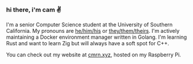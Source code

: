 ### hi there, i'm cam ✌

I'm a senior Computer Science student at the University of Southern California. My pronouns are [he/him/his](https://pronoun.is/he/.../himself) or [they/them/theirs](https://pronoun.is/they/.../themselves).
I'm actively maintaining a Docker environment manager written in Golang. I'm learning Rust and want to learn Zig but will
always have a soft spot for C++.

You can check out my website at [cmrn.xyz](https://cmrn.xyz), hosted on my Raspberry Pi.



<!--
**camerondurham/camerondurham** is a ✨ _special_ ✨ repository because its `README.md` (this file) appears on your GitHub profile.

<a href="https://github.com/anuraghazra/github-readme-stats">
  <img align="left" src="https://github-readme-stats.vercel.app/api/top-langs/?username=camerondurham&hide=php,html&langs_count=5&layout=compact&theme=dark" />
</a>

-->
